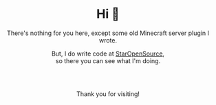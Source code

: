 <h1 align=center><b>Hi 👋</b></h1>
<p align=center>There's nothing for you here, except some old Minecraft server plugin I wrote.</p>
<p align=center>But, I do write code at <a href="https://staropensource.cf">StarOpenSource</a>,<br>so there you can see what I'm doing.</p>
<h2></h2><br/>
<p align=center>Thank you for visiting!</p>

